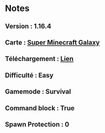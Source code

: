 
# Notes

## Version : 1.16.4

## Carte : [Super Minecraft Galaxy](https://www.minecraft-france.fr/map-super-minecraft-galaxy/)

## Téléchargement : [Lien](https://www.mediafire.com/file/i9lc8z4kt95apuc/Super_Minecraft_Galaxy.zip/)

## Difficulté : Easy

## Gamemode : Survival

## Command block : True

## Spawn Protection : 0